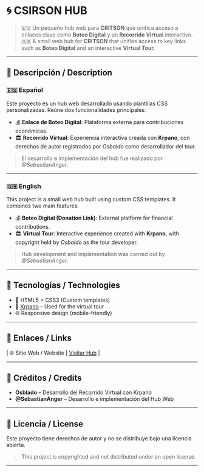 # 🌀 CSIRSON HUB

> 🇪🇸 Un pequeño hub web para **CRITSON** que unifica acceso a enlaces clave como **Boteo Digital** y un **Recorrido Virtual** interactivo.  
> 🇬🇧 A small web hub for **CRITSON** that unifies access to key links such as **Boteo Digital** and an interactive **Virtual Tour**.

---

## 📌 Descripción / Description

### 🇪🇸 Español
Este proyecto es un hub web desarrollado usando plantillas CSS personalizadas. Reúne dos funcionalidades principales:

- 💰 **Enlace de Boteo Digital**: Plataforma externa para contribuciones económicas.
- 🏛️ **Recorrido Virtual**: Experiencia interactiva creada con **Krpano**, con derechos de autor registrados por *Osbaldo* como desarrollador del tour.

> El desarrollo e implementación del hub fue realizado por *@SebastianAnger*.

---

### 🇬🇧 English
This project is a small web hub built using custom CSS templates. It combines two main features:

- 💰 **Boteo Digital (Donation Link)**: External platform for financial contributions.
- 🏛️ **Virtual Tour**: Interactive experience created with **Krpano**, with copyright held by *Osbaldo* as the tour developer.

> Hub development and implementation was carried out by *@SebastianAnger*.

---

## 🚀 Tecnologías / Technologies

- 🧩 HTML5 + CSS3 (Custom templates)
- 🎥 [Krpano](https://krpano.com/) – Used for the virtual tour
- 🌐 Responsive design (mobile-friendly)

---

## 🔗 Enlaces / Links
| 🌐 Sitio Web / Website | [Visitar Hub](#)  |

---

## 👥 Créditos / Credits

- **Osblado** – Desarrollo del Recorrido Virtual con Krpano  
- **@SebastianAnger** – Desarrollo e implementación del Hub Web

---

## 📝 Licencia / License

Este proyecto tiene derechos de autor y no se distribuye bajo una licencia abierta.
> This project is copyrighted and not distributed under an open license.
---

